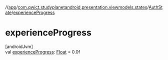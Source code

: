 //[app](../../../index.md)/[com.qwict.studyplanetandroid.presentation.viewmodels.states](../index.md)/[AuthState](index.md)/[experienceProgress](experience-progress.md)

# experienceProgress

[androidJvm]\
val [experienceProgress](experience-progress.md): [Float](https://kotlinlang.org/api/latest/jvm/stdlib/kotlin/-float/index.html) = 0.0f
